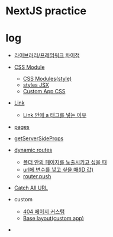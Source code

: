 # NextJS practice

# log

- <a href="https://github.com/leesaewa/nextjs-practice/blob/main/study/221121.md#library%EC%99%80-framework%EC%9D%98-%EC%B0%A8%EC%9D%B4%EC%A0%90">라이브러리/프레임워크 차이점</a>

- <a href="https://github.com/leesaewa/nextjs-practice/blob/main/study/221121.md#css-style">CSS Module</a>

  - <a href="https://github.com/leesaewa/nextjs-practice/blob/main/study/221121.md#1-css-modulesstyle">CSS Modules(style)</a>
  - <a href="https://github.com/leesaewa/nextjs-practice/blob/main/study/221121.md#2-styles-jsx">styles JSX</a>
  - <a href="https://github.com/leesaewa/nextjs-practice/blob/main/study/221121.md#custom-app">Custom App CSS</a>

- <a href="https://github.com/leesaewa/nextjs-practice/blob/main/study/221121.md#a-%ED%83%9C%EA%B7%B8%EB%A5%BC-%EC%82%AC%EC%9A%A9%ED%95%98%EB%A9%B4-%EC%95%88-%EB%90%98%EB%8A%94-%EC%9D%B4%EC%9C%A0">Link</a>
  - <a href="https://github.com/leesaewa/nextjs-practice/blob/main/study/221205.md#link-%EC%95%88%EC%97%90-%EC%99%9C-a-%ED%83%9C%EA%B7%B8%EB%A5%BC-%EB%84%A3%EB%8A%94%EA%B0%80">Link 안에 a 태그를 넣는 이유</a>
- <a href="https://github.com/leesaewa/nextjs-practice/blob/main/study/221121.md#pages">pages</a>

- <a href="https://github.com/leesaewa/nextjs-practice/blob/main/study/221204.md#getserversideprops">getServerSideProps</a>
- <a href="https://github.com/leesaewa/nextjs-practice/blob/main/study/221205.md#dynamic-routes">dynamic routes</a>

  - <a href="https://github.com/leesaewa/nextjs-practice/blob/main/study/221205.md#url%EC%97%90-%EB%B3%80%EC%88%98%EB%A5%BC-%EB%84%A3%EA%B3%A0-%EC%8B%B6%EC%9D%84-%EB%95%8Cid-%EA%B0%92">폴더 안의 페이지를 노출시키고 싶을 때</a>
  - <a href="https://github.com/leesaewa/nextjs-practice/blob/main/study/221205.md#url%EC%97%90-%EB%B3%80%EC%88%98%EB%A5%BC-%EB%84%A3%EA%B3%A0-%EC%8B%B6%EC%9D%84-%EB%95%8Cid-%EA%B0%92">url에 변수를 넣고 싶을 때(ID 값)</a>
  - <a href="https://github.com/leesaewa/nextjs-practice/blob/main/study/221205.md#routerpushurl-as-options">router.push</a>

- <a href="https://github.com/leesaewa/nextjs-practice/blob/main/study/221206.md#catch-all-url">Catch All URL</a>

- custom

  - <a href="https://github.com/leesaewa/nextjs-practice/blob/main/study/221206.md#404-%ED%8E%98%EC%9D%B4%EC%A7%80-%EC%BB%A4%EC%8A%A4%ED%85%80">404 페이지 커스텀</a>
  - <a href="https://github.com/leesaewa/nextjs-practice/blob/main/study/221121.md#custom-app">Base layout(custom app)</a>

- <a href=""></a>
